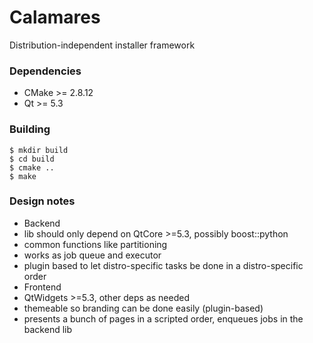 Calamares
=========

Distribution-independent installer framework

### Dependencies
* CMake >= 2.8.12
* Qt >= 5.3

### Building
```
$ mkdir build
$ cd build
$ cmake ..
$ make
```

### Design notes
* Backend
 * lib should only depend on QtCore >=5.3, possibly boost::python
 * common functions like partitioning
 * works as job queue and executor
 * plugin based to let distro-specific tasks be done in a distro-specific order
* Frontend
 * QtWidgets >=5.3, other deps as needed
 * themeable so branding can be done easily (plugin-based)
 * presents a bunch of pages in a scripted order, enqueues jobs in the backend lib
